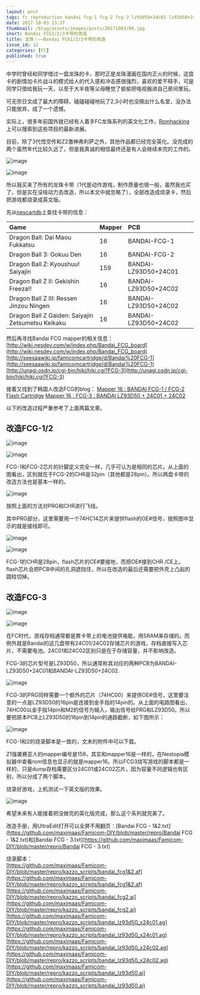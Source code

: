 ```yaml
---
layout: post
tags: fc reproduction bandai fcg-1 fcg-2 fcg-3 lz93d50+24c01 lz93d50+24c02
date: 2017-10-03 13:37
thumbnail: /blog/assets/images/posts/20171003/00.jpg
short: Bandai FCG1/2/3卡带的改造
title: 龙珠！——Bandai FCG1/2/3卡带的改造
issue_id: 12
categories: [FC]
published: true
---
```


中学时曾经和同学借过一盘龙珠的卡，那时正是龙珠漫画在国内正火的时候，这盘卡的剧情加卡片战斗的模式给人的代入感和冲击感很强烈，喜欢的爱不释手，可是同学只借给我玩一天，以至于大半夜等父母睡觉了偷偷把电视搬进自己房间里玩。

可无奈日文成了最大的障碍，磕磕碰碰地玩了2,3小时也没搞出什么名堂，没办法只能放弃，成了一个遗憾。

<!--more-->

实际上，很多年前国外就已经有人着手FC龙珠系列的英文化工作，[Romhacking](https://www.romhacking.net/?page=translations&genre=&platform=1&status=&languageid=12&perpage=20&title=dragon+ball&author=&transsearch=Go)上可以搜索到这些项目的最新进展。

目前，除了3代悟空传和Z2激神弗利萨之外，其他作品都已经完全英化。没完成的两个虽然年代比较久远了，但是我真诚的相信最终还是有人会继续未完的工作的。

![image](/blog/assets/images/posts/20171003/01.jpg)

![image](/blog/assets/images/posts/20171003/02.jpg)

所以我买来了所有的龙珠卡带（1代是动作游戏，制作质量也很一般，虽然我也买了，但是实在没啥动力去改造，所以本文中就忽略了），全部改造成烧录卡，然后把游戏都烧录成英文版。

先从[nescartdb](http://bootgod.dyndns.org:7777/)上查找卡带的信息：

| Game                           				    | Mapper | PCB                  |
|:--------------------------------------------------|:-------|:---------------------|
|Dragon Ball: Dai Maou Fukkatsu  					|16   	 |BANDAI-FCG-1          |
|Dragon Ball 3: Gokuu Den             			 	|16  	 |BANDAI-FCG-2          |
|Dragon Ball Z: Kyoushuu! Saiyajin          		|159	 |BANDAI-LZ93D50+24C01  |
|Dragon Ball Z II: Gekishin Freeza!!  				|16  	 |BANDAI-LZ93D50+24C02  |
|Dragon Ball Z III: Ressen Jinzou Ningen       		|16   	 |BANDAI-LZ93D50+24C02  |
|Dragon Ball Z Gaiden: Saiyajin Zetsumetsu Keikaku	|16  	 |BANDAI-LZ93D50+24C02  |

然后再寻找Bandai FCG mapper的相关信息：<br/>
[http://wiki.nesdev.com/w/index.php/Bandai_FCG_board](http://wiki.nesdev.com/w/index.php/Bandai_FCG_board)<br/>
[http://seesaawiki.jp/famicomcartridge/d/Bandai%20FCG-1](http://seesaawiki.jp/famicomcartridge/d/Bandai%20FCG-1)<br/>
[http://unagi.osdn.jp/cgi-bin/hiki/hiki.cgi?FCG-3](http://unagi.osdn.jp/cgi-bin/hiki/hiki.cgi?FCG-3)

接着又找到了韩国人改造FCG的blog：
[Mapper 16 : BANDAI FCG-1 / FCG-2 Flash Cartridge](http://blog.naver.com/PostView.nhn?blogId=xsnake&logNo=220357886147&categoryNo=29&parentCategoryNo=0&viewDate=&currentPage=2&postListTopCurrentPage=1&from=postView)
[Mapper 16 : FCG-3 : BANDAI LZ93D50 + 24C01 + 24C02](http://blog.naver.com/PostView.nhn?blogId=xsnake&logNo=220311282542&categoryNo=29&parentCategoryNo=0&viewDate=&currentPage=2&postListTopCurrentPage=1&from=postView)

以下的改造过程严重参考了上面两篇文章。

## 改造FCG-1/2

![image](/blog/assets/images/posts/20171003/03.jpg)

![image](/blog/assets/images/posts/20171003/04.jpg)

FCG-1和FCG-2芯片的针脚定义完全一样，几乎可认为是相同的芯片。从上面的图看出，区别就在于FCG-2的CHR是32pin（其他都是28pin）。所以两盘卡带的改造方法也是基本一样的。

![image](/blog/assets/images/posts/20171003/05.png)

按照上面的方法对PRG和CHR进行飞线。

其中PRG部分，这里需要用一个74HC14芯片来提供flash的OE#信号，按照图中显示的就是接线即可。

![image](/blog/assets/images/posts/20171003/06.jpg)

![image](/blog/assets/images/posts/20171003/07.jpg)

FCG-1的CHR是28pin，flash芯片的CE#要接地，而把OE#接到CHR /CE上。flash芯片会把PCB中间的孔洞遮挡住，所以在改造的最后还需要把外壳上凸起的圆柱切掉。

## 改造FCG-3

![image](/blog/assets/images/posts/20171003/08.jpg)

![image](/blog/assets/images/posts/20171003/09.jpg)

在FC时代，游戏存档通常都是靠卡带上的电池提供电能，用SRAM来存储的。而例外就是Bandai的这几盘带有24C01/24C02存储芯片的游戏，存档直接写入芯片，不需要电池。24C01和24C02区别只是在于存储容量，并不影响改造。

FCG-3的芯片型号是LZ93D50，所以通常称其对应的两种PCB为BANDAI-LZ93D50+24C01和BANDAI-LZ93D50+24C02.

![image](/blog/assets/images/posts/20171003/10.png)

FCG-3的PRG同样需要一个额外的芯片（74HC00）来提供OE#信号，这里要注意的一点是LZ93D50的16pin是连接到金手指的14pin的。从上面的电路图看出，74HC00以金手指14pin和M2的信号为输入，输出信号给PRG和LZ93D50。所以要把原本PCB上LZ93D50的16pin到14pin的通路截断，如下图所示：

![image](/blog/assets/images/posts/20171003/11.jpg)

FCG-1和2的烧录脚本是一致的，文末的附件中可以下载。

Z1强袭赛亚人的mapper编号是159，其实和mapper16是一样的，在Nestopia模拟器中查看rom信息也显示的就是mapper16。所以FCG3烧写游戏的脚本都是一样的，只是dump存档需要区分24C01或24C02芯片，因为容量不同逻辑也有区别，所以分成了两个脚本。

烧录好游戏，上机测试一下英文版的效果。

![image](/blog/assets/images/posts/20171003/12.jpg)

希望未来有人能接着把没做完的英化版完成，那么这个系列就完美了。


改造手册，用UltraEdit打开可以全屏不用翻页：[Bandai FCG - 1&2.txt](https://github.com/maximaas/Famicom-DIY/blob/master/repro/Bandai FCG - 1&2.txt)和[Bandai FCG - 3.txt](https://github.com/maximaas/Famicom-DIY/blob/master/repro/Bandai FCG - 3.txt)

烧录脚本：<br/>
[https://github.com/maximaas/Famicom-DIY/blob/master/repro/kazzo_scripts/bandai_fcg1&2.af](https://github.com/maximaas/Famicom-DIY/blob/master/repro/kazzo_scripts/bandai_fcg1&2.af)<br/>
[https://github.com/maximaas/Famicom-DIY/blob/master/repro/kazzo_scripts/bandai_fcg2.ai](https://github.com/maximaas/Famicom-DIY/blob/master/repro/kazzo_scripts/bandai_fcg2.ai)<br/>
[https://github.com/maximaas/Famicom-DIY/blob/master/repro/kazzo_scripts/bandai_lz93d50_x24c01.ag](https://github.com/maximaas/Famicom-DIY/blob/master/repro/kazzo_scripts/bandai_lz93d50_x24c01.ag)<br/>
[https://github.com/maximaas/Famicom-DIY/blob/master/repro/kazzo_scripts/bandai_lz93d50_x24c02.ag](https://github.com/maximaas/Famicom-DIY/blob/master/repro/kazzo_scripts/bandai_lz93d50_x24c02.ag)<br/>
[https://github.com/maximaas/Famicom-DIY/blob/master/repro/kazzo_scripts/bandai_lz93d50.ai](https://github.com/maximaas/Famicom-DIY/blob/master/repro/kazzo_scripts/bandai_lz93d50.ai)
